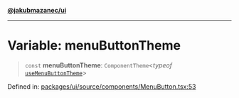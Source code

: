 [**@jakubmazanec/ui**](../README.md)

---

# Variable: menuButtonTheme

> `const` **menuButtonTheme**: `ComponentTheme`\<_typeof_
> [`useMenuButtonTheme`](useMenuButtonTheme.md)\>

Defined in:
[packages/ui/source/components/MenuButton.tsx:53](https://github.com/jakubmazanec/tools/blob/026d472564678641afd0039e9c07d936f221ca46/packages/ui/source/components/MenuButton.tsx#L53)
